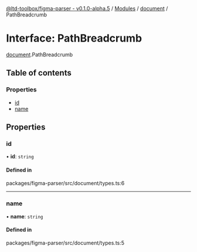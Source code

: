 [@ltd-toolbox/figma-parser - v0.1.0-alpha.5](../README.md) / [Modules](../modules.md) / [document](../modules/document.md) / PathBreadcrumb

# Interface: PathBreadcrumb

[document](../modules/document.md).PathBreadcrumb

## Table of contents

### Properties

- [id](document.PathBreadcrumb.md#id)
- [name](document.PathBreadcrumb.md#name)

## Properties

### id

• **id**: `string`

#### Defined in

packages/figma-parser/src/document/types.ts:6

___

### name

• **name**: `string`

#### Defined in

packages/figma-parser/src/document/types.ts:5
